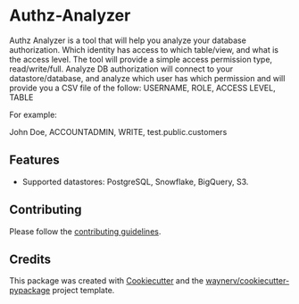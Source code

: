 # Authz-Analyzer
Authz Analyzer is a tool that will help you analyze your database authorization.
Which identity has access to which table/view, and what is the access level.
The tool will provide a simple access permission type, read/write/full.
Analyze DB authorization will connect to your datastore/database, and analyze which user has which permission and will provide you a CSV file of the follow:
USERNAME, ROLE, ACCESS LEVEL, TABLE

For example:

John Doe, ACCOUNTADMIN, WRITE, test.public.customers


## Features

* Supported datastores: PostgreSQL, Snowflake, BigQuery, S3.


## Contributing
Please follow the [contributing guidelines](CONTRIBUTING.md).

## Credits

This package was created with [Cookiecutter](https://github.com/audreyr/cookiecutter) and the [waynerv/cookiecutter-pypackage](https://github.com/waynerv/cookiecutter-pypackage) project template.
